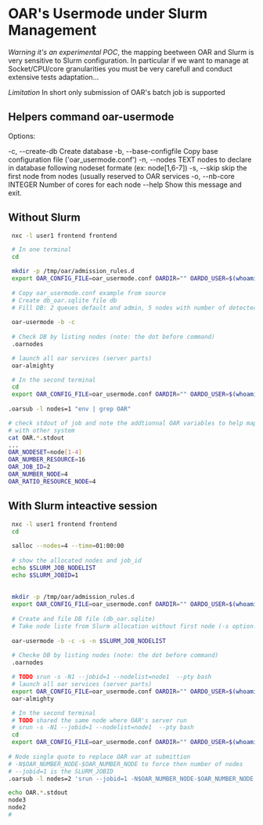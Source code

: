 
OAR's Usermode under Slurm Management
=================================================

*Warning it's an experimental POC*, the mapping beetween OAR and Slurm is very sensitive to Slurm configuration. In particular if we want to manage at Socket/CPU/core granularities you must be very carefull and conduct extensive tests adaptation...


*Limitation* In short only submission of OAR's batch job is supported 

## Helpers command oar-usermode

Options:

  -c, --create-db        Create database
  -b, --base-configfile  Copy base configuration file ('oar_usermode.conf')
  -n, --nodes TEXT       nodes to declare in database following nodeset
                         formate (ex: node[1,6-7])
  -s, --skip             skip the first node from nodes (usually reserved to
                         OAR services
  -o, --nb-core INTEGER  Number of cores for each node
  --help                 Show this message and exit.

## Without Slurm

```bash
 nxc -l user1 frontend frontend

 # In one terminal
 cd

 mkdir -p /tmp/oar/admission_rules.d
 export OAR_CONFIG_FILE=oar_usermode.conf OARDIR="" OARDO_USER=$(whoami)
 
 # Copy oar_usermode.conf example from source
 # Create db_oar.sqlite file db 
 # Fill DB: 2 queues default and admin, 5 nodes with number of detected core
 
 oar-usermode -b -c
 
 # Check DB by listing nodes (note: the dot before command)
 .oarnodes

 # launch all oar services (server parts)
 oar-almighty

 # In the second terminal
 cd
 export OAR_CONFIG_FILE=oar_usermode.conf OARDIR="" OARDO_USER=$(whoami)
     
.oarsub -l nodes=1 "env | grep OAR"

# check stdout of job and note the addtionnal OAR variables to help mapping
# with other system
cat OAR.*.stdout
...
OAR_NODESET=node[1-4]
OAR_NUMBER_RESOURCE=16
OAR_JOB_ID=2
OAR_NUMBER_NODE=4
OAR_RATIO_RESOURCE_NODE=4

```

## With Slurm inteactive session

```bash
 nxc -l user1 frontend frontend
 cd
 
 salloc --nodes=4 --time=01:00:00  
 
 # show the allocated nodes and job_id
 echo $SLURM_JOB_NODELIST
 echo $SLURM_JOBID=1
 
 
 mkdir -p /tmp/oar/admission_rules.d
 export OAR_CONFIG_FILE=oar_usermode.conf OARDIR="" OARDO_USER=$(whoami)
 
 # Create and file DB file (db_oar.sqlite)  
 # Take node liste from Slurm allocation without first node (-s option: swkip the first node)
 
 oar-usermode -b -c -s -n $SLURM_JOB_NODELIST
 
 # Checke DB by listing nodes (note: the dot before command)
 .oarnodes

 # TODO srun -s -N1 --jobid=1 --nodelist=node1  --pty bash 
 # launch all oar services (server parts)
 export OAR_CONFIG_FILE=oar_usermode.conf OARDIR="" OARDO_USER=$(whoami)
 oar-almighty

 # In the second terminal
 # TODO shared the same node where OAR's server run
 # srun -s -N1 --jobid=1 --nodelist=node1  --pty bash 
 cd
 export OAR_CONFIG_FILE=oar_usermode.conf OARDIR="" OARDO_USER=$(whoami)
 
# Node single quote to replace OAR var at submittion
# -N$OAR_NUMBER_NODE-$OAR_NUMBER_NODE to force then number of nodes
# --jobid=1 is the SLURM_JOBID
.oarsub -l nodes=2 'srun --jobid=1 -N$OAR_NUMBER_NODE-$OAR_NUMBER_NODE --nodelist=$OAR_NODESET hostname'

echo OAR.*.stdout
node3
node2
# 

 ```

